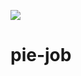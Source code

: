 <a href='http://ec2-54-176-213-233.us-west-1.compute.amazonaws.com/job/pie-job/'><img src='http://54.176.213.233/buildStatus/icon?job=pie-job'></a>  
# pie-job
